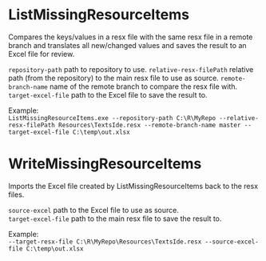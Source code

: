 # ListMissingResourceItems
Compares the keys/values in a resx file with the same resx file in a remote branch and translates all new/changed values and saves the result to an Excel file for review.

`repository-path` path to repository to use.
`relative-resx-filePath` relative path (from the repository) to the main resx file to use as source.
`remote-branch-name` name of the remote branch to compare the resx file with.
`target-excel-file` path to the Excel file to save the result to.

Example:  
`ListMissingResourceItems.exe --repository-path C:\R\MyRepo --relative-resx-filePath Resources\TextsIde.resx --remote-branch-name master --target-excel-file C:\temp\out.xlsx`

# WriteMissingResourceItems
Imports the Excel file created by ListMissingResourceItems back to the resx files.  

`source-excel` path to the Excel file to use as source.  
`target-excel-file` path to the main resx file to save the result to.  

Example:  
`--target-resx-file C:\R\MyRepo\Resources\TextsIde.resx --source-excel-file C:\temp\out.xlsx`
